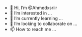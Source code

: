- 👋 Hi, I’m @Ahmedxsriir
- 👀 I’m interested in ...
- 🌱 I’m currently learning ...
- 💞️ I’m looking to collaborate on ...
- 📫 How to reach me ...

<!---
Ahmedxsriir/Ahmedxsriir is a ✨ special ✨ repository because its `README.md` (this file) appears on your GitHub profile.
You can click the Preview link to take a look at your changes.
--->
